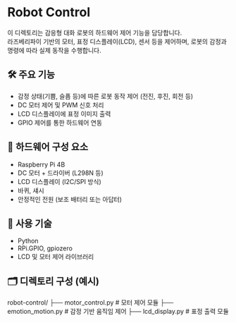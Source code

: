 # Robot Control

이 디렉토리는 감응형 대화 로봇의 하드웨어 제어 기능을 담당합니다.  
라즈베리파이 기반의 모터, 표정 디스플레이(LCD), 센서 등을 제어하며, 로봇의 감정과 명령에 따라 실제 동작을 수행합니다.

## 🛠 주요 기능
- 감정 상태(기쁨, 슬픔 등)에 따른 로봇 동작 제어 (전진, 후진, 회전 등)
- DC 모터 제어 및 PWM 신호 처리
- LCD 디스플레이에 표정 이미지 출력
- GPIO 제어를 통한 하드웨어 연동

## 🧱 하드웨어 구성 요소
- Raspberry Pi 4B
- DC 모터 + 드라이버 (L298N 등)
- LCD 디스플레이 (I2C/SPI 방식)
- 바퀴, 섀시
- 안정적인 전원 (보조 배터리 또는 아답터)

## 🧪 사용 기술
- Python
- RPi.GPIO, gpiozero
- LCD 및 모터 제어 라이브러리

## 🗂 디렉토리 구성 (예시)
robot-control/
├── motor_control.py # 모터 제어 모듈
├── emotion_motion.py # 감정 기반 움직임 제어
├── lcd_display.py # 표정 출력 모듈
